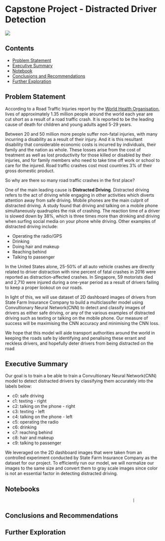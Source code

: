 # Capstone Project - Distracted Driver Detection
![](https://frontiersinblog.files.wordpress.com/2017/11/age-gender-personality-distracted-driving.jpg?w=940)

## Contents

- [Problem Statement](#Problem-Statement)
- [Executive Summary](#Executive-Summary)
- [Notebook](#Notebook)
- [Conclusions and Recommendations](#Conclusions-and-Recommendations)
- [Further Exploration](#Further-Exploration)


## Problem Statement
According to a Road Traffic Injuries report by the [World Health Organisation](https://www.who.int/news-room/fact-sheets/detail/road-traffic-injuries), lives of approximately 1.35 million people around the world each year are cut short as a result of a road traffic crash. It is reported to be the leading cause of death for children and young adults aged 5-29 years.  

Between 20 and 50 million more people suffer non-fatal injuries, with many incurring a disability as a result of their injury. And it is this resultant disability that considerable economic costs is incurred by individuals, their family and the nation as whole. These losses arise from the cost of treatment as well as lost productivity for those killed or disabled by their injuries, and for family members who need to take time off work or school to care for the injured. Road traffic crashes cost most countries 3% of their gross domestic product.

So why are there so many road traffic crashes in the first place? 

One of the main leading cause is **Distracted Driving**. Distracted driving refers to the act of driving while engaging in other activities which diverts attention away from safe driving. Mobile phones are the main culprit of distracted driving. A study found that driving and talking on a mobile phone simultaneously quadruples the risk of crashing. The reaction time of a driver is slowed down by 38%, which is three times more than drinking and driving when surfing social media on your phone while driving. Other examples of distracted driving include:
* Operating the radio/GPS
* Drinking
* Doing hair and makeup
* Reaching behind
* Talking to passenger

In the United States alone, 25-50% of all auto vehicle crashes are directly related to driver distraction with nine percent of fatal crashes in 2016 were reported as distraction-affected crashes. In Singapore, 59 motorists died and 2,710 were injured during a one-year period as a result of drivers failing to keep a proper lookout on our roads.

In light of this, we will use dataset of 2D dashboard images of drivers from State Farm Insurance Company to build a multiclassifer model using Convultionary Neural Network(CNN) to detect and classify images of drivers as either safe driving, or any of the various examples of distracted driving such as texting or talking on the mobile phone. Our measure of success will be maximising the CNN accuracy and minimising the CNN loss.

We hope that this model will aide transport authorities around the world in keeping the roads safe by identifying and penalising these errant and reckless drivers, and hopefully deter drivers from being distracted on the road  

## Executive Summary

Our goal is to train a be able to train a Convultionary Neural Network(CNN) model to detect distracted drivers by classifying them accurately into the labels below:

* c0: safe driving
* c1: texting - right
* c2: talking on the phone - right
* c3: texting - left
* c4: talking on the phone - left
* c5: operating the radio
* c6: drinking
* c7: reaching behind
* c8: hair and makeup
* c9: talking to passenger

We leveraged on the 2D dashboard images that were taken from an controlled experiment conducted by State Farm Insurance Company as the dataset for our project. To efficiently run our model, we will normalize our images to the same size and convert them to gray scale images since color is not an essential factor in detecting distracted driving. 

## Notebooks
                                                              |


## Conclusions and Recommendations

 


## Further Exploration
